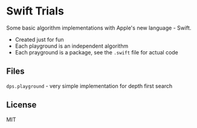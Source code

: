 Swift Trials
=========

Some basic algorithm implementations with Apple's new language - Swift.

  - Created just for fun
  - Each playground is an independent algorithm
  - Each prayground is a package, see the `.swift` file for actual code

Files
----
`dps.playground` - very simple implementation for depth first search

License
----

MIT
